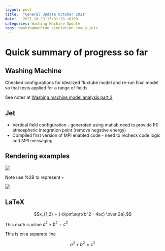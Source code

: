 ```yaml
---
layout: post
title:  "General Update October 2021"
date:   2021-10-29 15:31:28 +0100
categories: Washing Machine Update
tags: washingmachine simulation smaug jets
---
```


# Quick summary of progress so far

## Washing Machine

Checked configurations for idealized fluxtube model and re-run final model so that tests applied for a range of fields

See notes at 
[Washing machine model analysis part 2](http://mikeg64.github.io/washing/machine/update/2021/10/29/model-analysis-washmc2.html)

## Jet

* Vertical field configuration - generated using matlab need to provide P0 atmospheric integration point (remove negative energy)
* Compiled first version of MPI enabled code - need to recheck code logic and MPI messaging




















## Rendering examples

<img src="https://render.githubusercontent.com/render/math?math=aa= aa\times\exp{\frac{-(t-120.5)}{90}}">



Note use %2B to represent +

<img src="https://render.githubusercontent.com/render/math?math=e^{i %2B\pi} =x%2B1">

## LaTeX
$$x_{1,2} = {-b\pm\sqrt{b^2 - 4ac} \over 2a}.$$


This math is inline $`a^2+b^2=c^2`$.

This is on a separate line

```math
a^2+b^2=c^2
```

[jekyll-docs]: https://jekyllrb.com/docs/home
[jekyll-gh]:   https://github.com/jekyll/jekyll
[jekyll-talk]: https://talk.jekyllrb.com/
